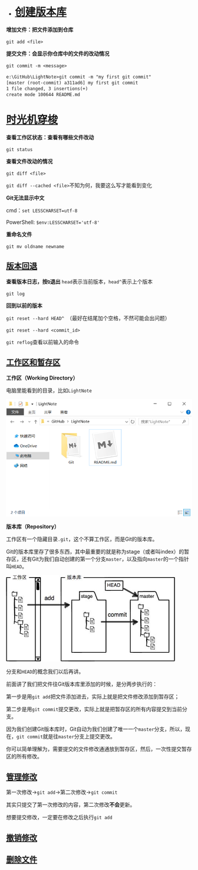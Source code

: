 - # [创建版本库](https://www.liaoxuefeng.com/wiki/896043488029600/896827951938304)

**增加文件：把文件添加到仓库**

`git add <file>`

**提交文件：会显示你仓库中的文件的改动情况**

`git commit -m <message>  `


```
e:\GitHub\LightNote>git commit -m "my first git commit"
[master (root-commit) a311ad6] my first git commit
1 file changed, 3 insertions(+)
create mode 100644 README.md
```

# [时光机穿梭](https://www.liaoxuefeng.com/wiki/896043488029600/896954074659008)

**查看工作区状态：查看有哪些文件改动**

`git status`

**查看文件改动的情况**

`git diff <file>`

`git diff --cached <file>`不知为何，我要这么写才能看到变化

**Git无法显示中文**

cmd：`set LESSCHARSET=utf-8`

PowerShell: `$env:LESSCHARSET='utf-8'`

**重命名文件**

`git mv oldname newname`

## [版本回退](https://www.liaoxuefeng.com/wiki/896043488029600/897013573512192)

**查看版本日志，按`Q`退出**
`head`表示当前版本，`head^`表示上个版本

`git log`

**回到以前的版本**

`git reset --hard HEAD^ `（最好在结尾加个空格，不然可能会出问题）

`git reset --hard <commit_id>`

`git reflog`查看以前输入的命令

## [工作区和暂存区](https://www.liaoxuefeng.com/wiki/896043488029600/897271968352576)

**工作区（Working Directory）**

电脑里能看到的目录，比如`LightNote`

  

  ![working-dir](picture\workingdir.png)

**版本库（Repository）**

工作区有一个隐藏目录`.git`，这个不算工作区，而是Git的版本库。

Git的版本库里存了很多东西，其中最重要的就是称为stage（或者叫index）的暂存区，还有Git为我们自动创建的第一个分支`master`，以及指向`master`的一个指针叫`HEAD`。

![git-repo](picture/git-repo)

分支和`HEAD`的概念我们以后再讲。

前面讲了我们把文件往Git版本库里添加的时候，是分两步执行的：

第一步是用`git add`把文件添加进去，实际上就是把文件修改添加到暂存区；

第二步是用`git commit`提交更改，实际上就是把暂存区的所有内容提交到当前分支。

因为我们创建Git版本库时，Git自动为我们创建了唯一一个`master`分支，所以，现在，`git commit`就是往`master`分支上提交更改。

你可以简单理解为，需要提交的文件修改通通放到暂存区，然后，一次性提交暂存区的所有修改。

## [管理修改](https://www.liaoxuefeng.com/wiki/896043488029600/897884457270432)

第一次修改->`git add`->第二次修改->`git commit`

其实只提交了第一次修改的内容，第二次修改**不会**更新。

想要提交修改，一定要在修改之后执行`git add`

## [撤销修改](https://www.liaoxuefeng.com/wiki/896043488029600/897889638509536)



## [删除文件](https://www.liaoxuefeng.com/wiki/896043488029600/900002180232448)



